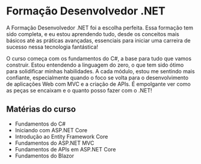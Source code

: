 # Formação Desenvolvedor .NET

A Formação Desenvolvedor .NET foi a escolha perfeita. Essa formação tem sido completa, e eu estou aprendendo tudo, desde os conceitos mais básicos até as práticas avançadas, essenciais para iniciar uma carreira de sucesso nessa tecnologia fantástica!

O curso começa com os fundamentos do C#, a base para tudo que vamos construir. Estou entendendo a linguagem do zero, o que tem sido ótimo para solidificar minhas habilidades. A cada módulo, estou me sentindo mais confiante, especialmente quando o foco se volta para o desenvolvimento de aplicações Web com MVC e a criação de APIs. É empolgante ver como as peças se encaixam e o quanto posso fazer com o .NET!

## Matérias do curso

- Fundamentos do C#
- Iniciando com ASP.NET Core
- Introdução ao Entity Framework Core
- Fundamentos do ASP.NET MVC
- Fundamentos de APIs em ASP.NET Core
- Fundamentos do Blazor
